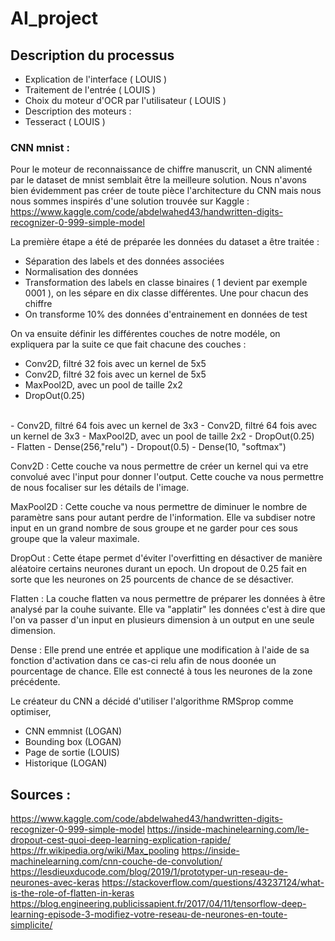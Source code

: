 # AI_project
## Description du processus
- Explication de l'interface ( LOUIS )
- Traitement de l'entrée ( LOUIS )
- Choix du moteur d'OCR par l'utilisateur ( LOUIS )
- Description des moteurs :
- Tesseract ( LOUIS )
### CNN mnist :
Pour le moteur de reconnaissance de chiffre manuscrit, un CNN alimenté par le dataset de mnist semblait être la meilleure solution. Nous n'avons bien évidemment pas créer de toute pièce l'architecture du CNN mais nous nous sommes inspirés d'une solution trouvée sur Kaggle : 
https://www.kaggle.com/code/abdelwahed43/handwritten-digits-recognizer-0-999-simple-model

La première étape a été de préparée les données du dataset a être traitée :
- Séparation des labels et des données associées
- Normalisation des données 
- Transformation des labels en classe binaires ( 1 devient par exemple 0001 ), on les sépare en dix classe différentes. Une pour chacun des chiffre 
- On transforme 10% des données d'entrainement en données de test

On va ensuite définir les différentes couches de notre modéle, on expliquera par la suite ce que fait chacune des couches : 
- Conv2D, filtré 32 fois avec un kernel de 5x5
- Conv2D, filtré 32 fois avec un kernel de 5x5
- MaxPool2D, avec un pool de taille 2x2
- DropOut(0.25)
<br />
- Conv2D, filtré 64 fois avec un kernel de 3x3
- Conv2D, filtré 64 fois avec un kernel de 3x3
- MaxPool2D, avec un pool de taille 2x2
- DropOut(0.25)
<br />
- Flatten
- Dense(256,"relu")
- Dropout(0.5)
- Dense(10, "softmax")

Conv2D : Cette couche va nous permettre de créer un kernel qui va etre convolué avec l'input pour donner l'output. Cette couche va nous permettre de nous focaliser sur les détails de l'image. 

MaxPool2D : Cette couche va nous permettre de diminuer le nombre de paramètre sans pour autant perdre de l'information. Elle va subdiser notre input en un grand nombre de sous groupe et ne garder pour ces sous groupe que la valeur maximale. 

DropOut : Cette étape permet d'éviter l'overfitting en désactiver de manière aléatoire certains neurones durant un epoch. Un dropout de 0.25 fait en sorte que les neurones on 25 pourcents de chance de se désactiver. 

Flatten : La couche flatten va nous permettre de préparer les données à être analysé par la couhe suivante. Elle va "applatir" les données c'est à dire que l'on va passer d'un input en plusieurs dimension à un output en une seule dimension. 

Dense : Elle prend une entrée et applique une modification à l'aide de sa fonction d'activation dans ce cas-ci relu afin de nous doonée un pourcentage de chance. Elle est connecté à tous les neurones de la zone précédente. 

Le créateur du CNN a décidé d'utiliser l'algorithme RMSprop comme optimiser, 


- CNN emmnist (LOGAN)
- Bounding box (LOGAN)
- Page de sortie (LOUIS)
- Historique (LOGAN)


## Sources :
https://www.kaggle.com/code/abdelwahed43/handwritten-digits-recognizer-0-999-simple-model
https://inside-machinelearning.com/le-dropout-cest-quoi-deep-learning-explication-rapide/
https://fr.wikipedia.org/wiki/Max_pooling
https://inside-machinelearning.com/cnn-couche-de-convolution/
https://lesdieuxducode.com/blog/2019/1/prototyper-un-reseau-de-neurones-avec-keras
https://stackoverflow.com/questions/43237124/what-is-the-role-of-flatten-in-keras
https://blog.engineering.publicissapient.fr/2017/04/11/tensorflow-deep-learning-episode-3-modifiez-votre-reseau-de-neurones-en-toute-simplicite/



